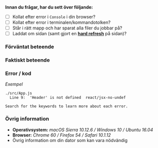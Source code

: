 **Innan du frågar, har du sett över följande:**
- [ ] Kollat efter error i `Console` i din browser?
- [ ] Kollat efter error i terminalen/kommandotolken?
- [ ] Står i rätt mapp och har sparat alla filer du jobbar på?
- [ ] Laddat om sidan (samt gjort en [__hard refresh__](https://superuser.com/questions/220179/how-can-i-do-a-cache-refresh-in-google-chrome) på sidan)?

### Förväntat beteende

### Faktiskt beteende

### Error / kod

_Exempel_
```
./src/App.js
  Line 9:  'Header' is not defined  react/jsx-no-undef

Search for the keywords to learn more about each error.
```

### Övrig information

* __Operativsystem:__ _macOS Sierra 10.12.6 / Windows 10 / Ubuntu 16.04_
* __Browser:__ _Chrome 60 / Firefox 54 / Safari 10.1.12_
* Övrig information om din dator som kan vara nödvändig

